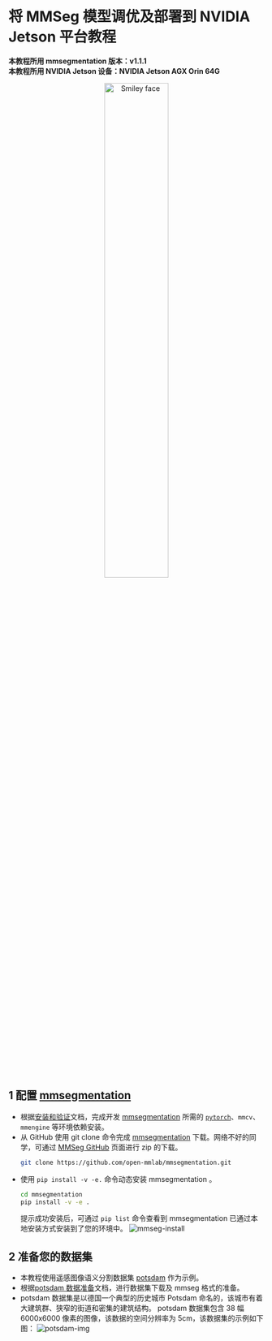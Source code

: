 # 将 MMSeg 模型调优及部署到 NVIDIA Jetson 平台教程
**本教程所用 mmsegmentation 版本：v1.1.1**  
**本教程所用 NVIDIA Jetson 设备：NVIDIA Jetson AGX Orin 64G**
<div align="center">
    <img src="https://github.com/AI-Tianlong/Useful-Tools/assets/50650583/b5466cfd-71a9-4e06-9823-c253a97d57b5" alt="Smiley face" width="50%">  
</div>

## 1 配置 [mmsegmentation](https://github.com/open-mmlab/mmsegmentation)
* 根据[安装和验证](https://github.com/open-mmlab/mmsegmentation/blob/main/docs/zh_cn/get_started.md)文档，完成开发 [mmsegmentation](https://github.com/open-mmlab/mmsegmentation) 所需的 [`pytorch`](https://pytorch.org/get-started/locally/)、`mmcv`、`mmengine` 等环境依赖安装。
* 从 GitHub 使用 git clone 命令完成 [mmsegmentation](https://github.com/open-mmlab/mmsegmentation) 下载。网络不好的同学，可通过 [MMSeg GitHub](https://github.com/open-mmlab/mmsegmentation) 页面进行 zip 的下载。
    ```bash
    git clone https://github.com/open-mmlab/mmsegmentation.git
    ```
* 使用 `pip install -v -e.` 命令动态安装 mmsegmentation 。
    ```bash 
    cd mmsegmentation
    pip install -v -e .
    ```
    提示成功安装后，可通过 `pip list` 命令查看到 mmsegmentation 已通过本地安装方式安装到了您的环境中。
    ![mmseg-install](https://github.com/AI-Tianlong/Useful-Tools/assets/50650583/a9c7bcc9-cdcc-40a4-bd7b-8153195549c8)

## 2 准备您的数据集
* 本教程使用遥感图像语义分割数据集 [potsdam](https://github.com/open-mmlab/mmsegmentation/blob/main/docs/zh_cn/user_guides/2_dataset_prepare.md#isprs-potsdam) 作为示例。
* 根据[potsdam 数据准备](https://github.com/open-mmlab/mmsegmentation/blob/main/docs/zh_cn/user_guides/2_dataset_prepare.md#isprs-potsdam)文档，进行数据集下载及 mmseg 格式的准备。
* potsdam 数据集是以德国一个典型的历史城市 Potsdam 命名的，该城市有着大建筑群、狭窄的街道和密集的建筑结构。 potsdam 数据集包含 38 幅 6000x6000 像素的图像，该数据的空间分辨率为 5cm，该数据集的示例如下图：
    ![potsdam-img](https://github.com/AI-Tianlong/Useful-Tools/assets/50650583/3bc0a75b-1693-4ae6-aeea-ad502e955068)
